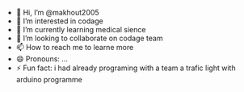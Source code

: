 - 👋 Hi, I’m @makhout2005
- 👀 I’m interested in codage
- 🌱 I’m currently learning medical sience
- 💞️ I’m looking to collaborate on codage team
- 📫 How to reach me to learne more
- 😄 Pronouns: ...
- ⚡ Fun fact: i had already programing with a team a trafic light with arduino programme

<!---
makhout2005/makhout2005 is a ✨ special ✨ repository because its `README.md` (this file) appears on your GitHub profile.
You can click the Preview link to take a look at your changes.
--->
